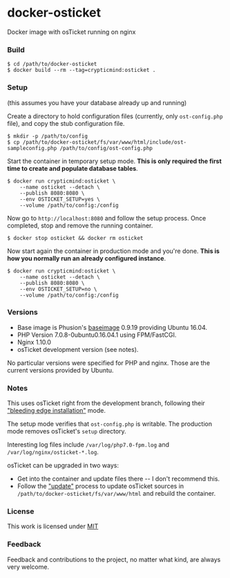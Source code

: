
# docker-osticket

Docker image with osTicket running on nginx

### Build

```
$ cd /path/to/docker-osticket
$ docker build --rm --tag=crypticmind:osticket .
```

### Setup

(this assumes you have your database already up and running)

Create a directory to hold configuration files (currently, only `ost-config.php` file), and copy the stub configuration file.

```
$ mkdir -p /path/to/config
$ cp /path/to/docker-osticket/fs/var/www/html/include/ost-sampleconfig.php /path/to/config/ost-config.php
```

Start the container in temporary setup mode. **This is only required the first time to create and populate database tables**.

```
$ docker run crypticmind:osticket \
    --name osticket --detach \
    --publish 8080:8080 \
    --env OSTICKET_SETUP=yes \
    --volume /path/to/config:/config 
```

Now go to `http://localhost:8080` and follow the setup process. Once completed, stop and remove the running container.

```
$ docker stop osticket && docker rm osticket
```

Now start again the container in production mode and you're done. **This is how you normally run an already configured instance**.

```
$ docker run crypticmind:osticket \
    --name osticket --detach \
    --publish 8080:8080 \
    --env OSTICKET_SETUP=no \
    --volume /path/to/config:/config 
```

### Versions

* Base image is Phusion's [baseimage](https://github.com/phusion/baseimage-docker) 0.9.19 providing Ubuntu 16.04.
* PHP Version 7.0.8-0ubuntu0.16.04.1 using FPM/FastCGI.
* Nginx 1.10.0
* osTicket development version (see notes).

No particular versions were specified for PHP and nginx. Those are the current versions provided by Ubuntu.

### Notes

This uses osTicket right from the development branch, following their ["bleeding edge installation"](https://github.com/osTicket/osTicket#deployment) mode.

The setup mode verifies that `ost-config.php` is writable. The production mode removes osTicket's `setup` directory.

Interesting log files include `/var/log/php7.0-fpm.log` and `/var/log/nginx/osticket-*.log`.

osTicket can be upgraded in two ways:

* Get into the container and update files there -- I don't recommend this.
* Follow the ["update"](https://github.com/osTicket/osTicket#deployment) process to update osTicket sources in `/path/to/docker-osticket/fs/var/www/html` and rebuild the container.

### License

This work is licensed under [MIT](https://opensource.org/licenses/MIT)

### Feedback

Feedback and contributions to the project, no matter what kind, are always very welcome.

